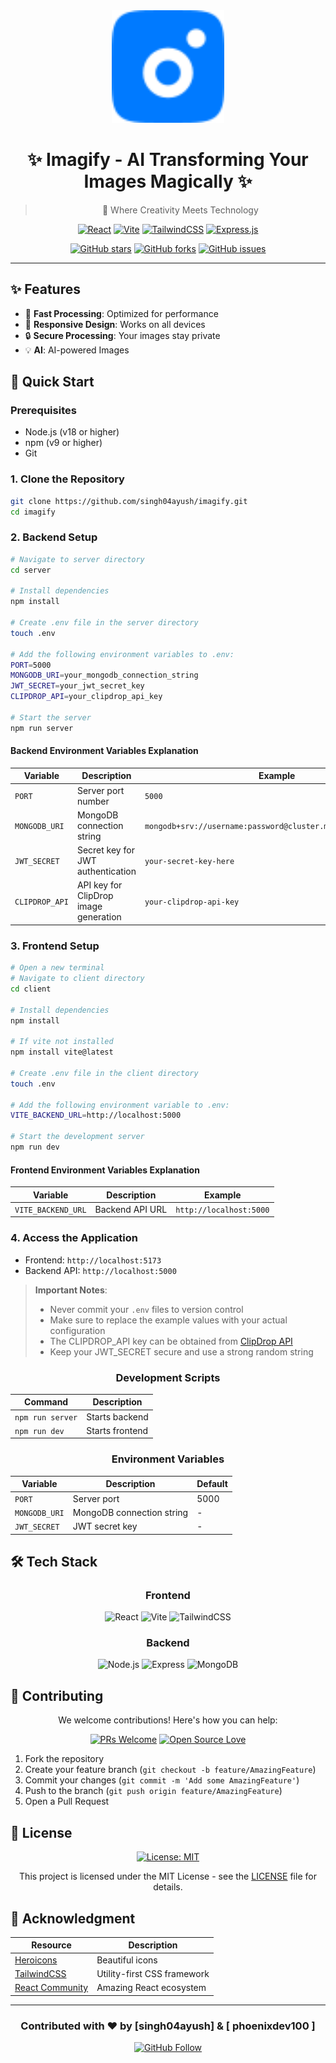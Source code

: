 <div align="center">

<img src="client/public/favicon.svg" alt="Imagify Logo" width="180"/>

# ✨ Imagify - AI Transforming Your Images Magically ✨

> 🎨 Where Creativity Meets Technology

[![React](https://img.shields.io/badge/React-19.0.0-61DAFB?style=for-the-badge&logo=react&logoColor=white&labelColor=20232A)](https://reactjs.org/)
[![Vite](https://img.shields.io/badge/Vite-6.2.0-646CFF?style=for-the-badge&logo=vite&logoColor=white&labelColor=20232A)](https://vitejs.dev/)
[![TailwindCSS](https://img.shields.io/badge/TailwindCSS-4.0.15-38B2AC?style=for-the-badge&logo=tailwind-css&logoColor=white&labelColor=20232A)](https://tailwindcss.com/)
[![Express.js](https://img.shields.io/badge/Express-4.18.0-000000?style=for-the-badge&logo=express&logoColor=white)](https://expressjs.com/)



[![GitHub stars](https://img.shields.io/github/stars/singh04ayush/imagify?style=social)](https://github.com/singh04ayush/imagify/stargazers)
[![GitHub forks](https://img.shields.io/github/forks/singh04ayush/imagify?style=social)](https://github.com/singh04ayush/imagify/network/members)
[![GitHub issues](https://img.shields.io/github/issues/singh04ayush/imagify?style=social)](https://github.com/singh04ayush/imagify/issues)

---

</div>

## ✨ Features

- 🚀 **Fast Processing**: Optimized for performance
- 📱 **Responsive Design**: Works on all devices
- 🔒 **Secure Processing**: Your images stay private
- 💡 **AI**: AI-powered Images



## 🚀 Quick Start

<div align="left">

### Prerequisites
- Node.js (v18 or higher)
- npm (v9 or higher)
- Git

</div>

### 1. Clone the Repository
```bash
git clone https://github.com/singh04ayush/imagify.git
cd imagify
```

### 2. Backend Setup
```bash
# Navigate to server directory
cd server

# Install dependencies
npm install

# Create .env file in the server directory
touch .env

# Add the following environment variables to .env:
PORT=5000
MONGODB_URI=your_mongodb_connection_string
JWT_SECRET=your_jwt_secret_key
CLIPDROP_API=your_clipdrop_api_key

# Start the server
npm run server
```

#### Backend Environment Variables Explanation
| Variable | Description | Example |
|----------|-------------|---------|
| `PORT` | Server port number | `5000` |
| `MONGODB_URI` | MongoDB connection string | `mongodb+srv://username:password@cluster.mongodb.net/imagify` |
| `JWT_SECRET` | Secret key for JWT authentication | `your-secret-key-here` |
| `CLIPDROP_API` | API key for ClipDrop image generation | `your-clipdrop-api-key` |

### 3. Frontend Setup
```bash
# Open a new terminal
# Navigate to client directory
cd client

# Install dependencies
npm install

# If vite not installed
npm install vite@latest

# Create .env file in the client directory
touch .env

# Add the following environment variable to .env:
VITE_BACKEND_URL=http://localhost:5000

# Start the development server
npm run dev
```

#### Frontend Environment Variables Explanation
| Variable | Description | Example |
|----------|-------------|---------|
| `VITE_BACKEND_URL` | Backend API URL | `http://localhost:5000` |

### 4. Access the Application
- Frontend: `http://localhost:5173`
- Backend API: `http://localhost:5000`

> **Important Notes**: 
> - Never commit your `.env` files to version control
> - Make sure to replace the example values with your actual configuration
> - The CLIPDROP_API key can be obtained from [ClipDrop API](https://clipdrop.co/apis)
> - Keep your JWT_SECRET secure and use a strong random string

<div align="center">

### Development Scripts

| Command | Description |
|---------|-------------|
| `npm run server` | Starts backend |
| `npm run dev` | Starts frontend |

### Environment Variables

| Variable | Description | Default |
|----------|-------------|---------|
| `PORT` | Server port | 5000 |
| `MONGODB_URI` | MongoDB connection string | - |
| `JWT_SECRET` | JWT secret key | - |

</div>


## 🛠️ Tech Stack

<div align="center">

### Frontend
![React](https://img.shields.io/badge/React-19.0.0-61DAFB?style=flat-square&logo=react&logoColor=white)
![Vite](https://img.shields.io/badge/Vite-6.2.0-646CFF?style=flat-square&logo=vite&logoColor=white)
![TailwindCSS](https://img.shields.io/badge/TailwindCSS-4.0.15-38B2AC?style=flat-square&logo=tailwind-css&logoColor=white)


### Backend
![Node.js](https://img.shields.io/badge/Node.js-20.0.0-339933?style=flat-square&logo=node.js&logoColor=white)
![Express](https://img.shields.io/badge/Express-4.18.0-000000?style=flat-square&logo=express&logoColor=white)
![MongoDB](https://img.shields.io/badge/MongoDB-6.0.0-47A248?style=flat-square&logo=mongodb&logoColor=white)

</div>

## 🤝 Contributing

<div align="center">

We welcome contributions! Here's how you can help:

[![PRs Welcome](https://img.shields.io/badge/PRs-welcome-brightgreen.svg?style=flat-square)](http://makeapullrequest.com)
[![Open Source Love](https://badges.frapsoft.com/os/v1/open-source.svg?v=103)](https://github.com/ellerbrock/open-source-badges/)

</div>

1. Fork the repository
2. Create your feature branch (`git checkout -b feature/AmazingFeature`)
3. Commit your changes (`git commit -m 'Add some AmazingFeature'`)
4. Push to the branch (`git push origin feature/AmazingFeature`)
5. Open a Pull Request

## 📝 License

<div align="center">

[![License: MIT](https://img.shields.io/badge/License-MIT-yellow.svg)](https://opensource.org/licenses/MIT)

This project is licensed under the MIT License - see the [LICENSE](LICENSE) file for details.

</div>

## 🙏 Acknowledgment

<div align="center">

| Resource | Description |
|----------|-------------|
| [Heroicons](https://heroicons.com/) | Beautiful icons |
| [TailwindCSS](https://tailwindcss.com/) | Utility-first CSS framework |
| [React Community](https://reactjs.org/community) | Amazing React ecosystem |

</div>

---

<div align="center">

### Contributed with ❤️ by [singh04ayush] & [ phoenixdev100 ] 

[![GitHub Follow](https://img.shields.io/github/followers/singh04ayush?style=social)](https://github.com/singh04ayush)

</div> 
